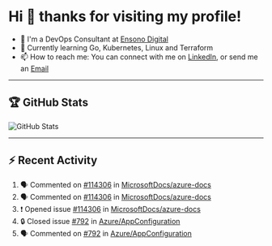 # Hi 👋 thanks for visiting my profile!

- 💼 I'm a DevOps Consultant at [Ensono Digital](https://www.ensonodigital.com/)
- 🌱 Currently learning Go, Kubernetes, Linux and Terraform
- 📫 How to reach me: You can connect with me on [LinkedIn](https://www.linkedin.com/in/thepaulmacca/), or send me an [Email](mailto:pm@thepaulmacca.com)

---

## :trophy: GitHub Stats

![GitHub Stats](https://github-readme-stats.vercel.app/api?username=thepaulmacca&count_private=true&show_icons=true&theme=dark)

---

## :zap: Recent Activity

<!--START_SECTION:activity-->
1. 🗣 Commented on [#114306](https://github.com/MicrosoftDocs/azure-docs/issues/114306#issuecomment-1715200300) in [MicrosoftDocs/azure-docs](https://github.com/MicrosoftDocs/azure-docs)
2. 🗣 Commented on [#114306](https://github.com/MicrosoftDocs/azure-docs/issues/114306#issuecomment-1712415940) in [MicrosoftDocs/azure-docs](https://github.com/MicrosoftDocs/azure-docs)
3. ❗ Opened issue [#114306](https://github.com/MicrosoftDocs/azure-docs/issues/114306) in [MicrosoftDocs/azure-docs](https://github.com/MicrosoftDocs/azure-docs)
4. 🔒 Closed issue [#792](https://github.com/Azure/AppConfiguration/issues/792) in [Azure/AppConfiguration](https://github.com/Azure/AppConfiguration)
5. 🗣 Commented on [#792](https://github.com/Azure/AppConfiguration/issues/792#issuecomment-1705129168) in [Azure/AppConfiguration](https://github.com/Azure/AppConfiguration)
<!--END_SECTION:activity-->
